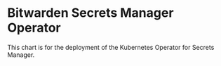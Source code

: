 # Bitwarden Secrets Manager Operator

This chart is for the deployment of the Kubernetes Operator for Secrets Manager.

